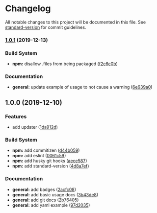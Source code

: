 # Changelog

All notable changes to this project will be documented in this file. See [standard-version](https://github.com/conventional-changelog/standard-version) for commit guidelines.

### [1.0.1](https://github.com/coldfrontlabs/standard-version-updater-yaml/compare/v1.0.0...v1.0.1) (2019-12-13)


### Build System

* **npm:** disallow .files from being packaged ([f2c6c0b](https://github.com/coldfrontlabs/standard-version-updater-yaml/commit/f2c6c0b37a8d3465dc3059ca93b1361201d27545))


### Documentation

* **general:** update example of usage to not cause a warning ([6e639a0](https://github.com/coldfrontlabs/standard-version-updater-yaml/commit/6e639a050a5c80e8602738c974f05bb94c78f3cb))

## 1.0.0 (2019-12-10)


### Features

* add updater ([1da912d](https://github.com/coldfrontlabs/standard-version-updater-yaml/commit/1da912d80bc2131f98deafac0a15b66cee786b1f))


### Build System

* **npm:** add commitizen ([d44b059](https://github.com/coldfrontlabs/standard-version-updater-yaml/commit/d44b059f1d56c0b21f93983665fbea438791bce3))
* **npm:** add eslint ([0061c59](https://github.com/coldfrontlabs/standard-version-updater-yaml/commit/0061c596fb8287eaa88a3546818e3ef822178816))
* **npm:** add husky git hooks ([aece587](https://github.com/coldfrontlabs/standard-version-updater-yaml/commit/aece5876a0c6323184c48175cda42e7bfbace75f))
* **npm:** add standard-version ([4d8a7ef](https://github.com/coldfrontlabs/standard-version-updater-yaml/commit/4d8a7ef17878d881492b8aa74622d6b5a26540ba))


### Documentation

* **general:** add badges ([2acfc08](https://github.com/coldfrontlabs/standard-version-updater-yaml/commit/2acfc0868f9e9797272cd348f0655095ccbf517c))
* **general:** add basic usage docs ([3b43de8](https://github.com/coldfrontlabs/standard-version-updater-yaml/commit/3b43de8fd73b4e2cc60bebf4fcc8ca294dc2a443))
* **general:** add git docs ([2b76405](https://github.com/coldfrontlabs/standard-version-updater-yaml/commit/2b76405bf6cdaa32330a464a2ac58e738a3a7cd6))
* **general:** add yaml example ([97d2035](https://github.com/coldfrontlabs/standard-version-updater-yaml/commit/97d2035b9ad834bacf7be130094f1180857ca688))
